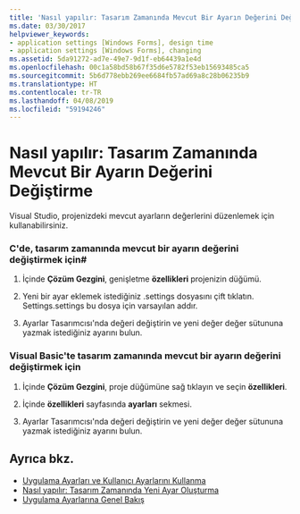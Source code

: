 ```yaml
---
title: 'Nasıl yapılır: Tasarım Zamanında Mevcut Bir Ayarın Değerini Değiştirme'
ms.date: 03/30/2017
helpviewer_keywords:
- application settings [Windows Forms], design time
- application settings [Windows Forms], changing
ms.assetid: 5da91272-ad7e-49e7-9d1f-eb64439a1e4d
ms.openlocfilehash: 00c1a58bd58b67f35d6e5782f53eb15693485ca5
ms.sourcegitcommit: 5b6d778ebb269ee6684fb57ad69a8c28b06235b9
ms.translationtype: HT
ms.contentlocale: tr-TR
ms.lasthandoff: 04/08/2019
ms.locfileid: "59194246"
---
```

# <a name="how-to-change-the-value-of-an-existing-setting-at-design-time"></a>Nasıl yapılır: Tasarım Zamanında Mevcut Bir Ayarın Değerini Değiştirme
Visual Studio, projenizdeki mevcut ayarların değerlerini düzenlemek için kullanabilirsiniz.  
  
### <a name="to-change-the-value-of-an-existing-setting-at-design-time-in-c"></a>C'de, tasarım zamanında mevcut bir ayarın değerini değiştirmek için\#
  
1.  İçinde **Çözüm Gezgini**, genişletme **özellikleri** projenizin düğümü.  
  
2.  Yeni bir ayar eklemek istediğiniz .settings dosyasını çift tıklatın. Settings.settings bu dosya için varsayılan addır.  
  
3.  Ayarlar Tasarımcısı'nda değeri değiştirin ve yeni değer değer sütununa yazmak istediğiniz ayarını bulun.  
  
### <a name="to-change-the-value-of-an-existing-setting-at-design-time-in-visual-basic"></a>Visual Basic'te tasarım zamanında mevcut bir ayarın değerini değiştirmek için  
  
1.  İçinde **Çözüm Gezgini**, proje düğümüne sağ tıklayın ve seçin **özellikleri**.  
  
2.  İçinde **özellikleri** sayfasında **ayarları** sekmesi.  
  
3.  Ayarlar Tasarımcısı'nda değeri değiştirin ve yeni değer değer sütununa yazmak istediğiniz ayarını bulun.  
  
## <a name="see-also"></a>Ayrıca bkz.

- [Uygulama Ayarları ve Kullanıcı Ayarlarını Kullanma](using-application-settings-and-user-settings.md)
- [Nasıl yapılır: Tasarım Zamanında Yeni Ayar Oluşturma](how-to-create-a-new-setting-at-design-time.md)
- [Uygulama Ayarlarına Genel Bakış](application-settings-overview.md)
